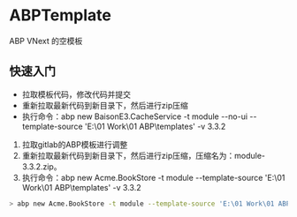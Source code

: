 # ABPTemplate
ABP VNext 的空模板

## 快速入门

- 拉取模板代码，修改代码并提交
- 重新拉取最新代码到新目录下，然后进行zip压缩
- 执行命令：abp new BaisonE3.CacheService -t module --no-ui --template-source 'E:\01 Work\01 ABP\templates' -v 3.3.2

1. 拉取gitlab的ABP模板进行调整
2. 重新拉取最新代码到新目录下，然后进行zip压缩，压缩名为：module-3.3.2.zip。
3. 执行命令：abp new Acme.BookStore -t module --template-source 'E:\01 Work\01 ABP\templates' -v 3.3.2

````bash
> abp new Acme.BookStore -t module --template-source 'E:\01 Work\01 ABP\templates' -v 3.3.2
````
